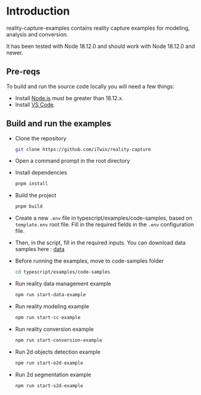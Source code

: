# Introduction

reality-capture-examples contains reality capture examples for modeling, analysis and conversion.

It has been tested with Node 18.12.0 and should work with Node 18.12.0 and newer.

## Pre-reqs

To build and run the source code locally you will need a few things:

- Install [Node.js](https://nodejs.org/en/) must be greater than 18.12.x.
- Install [VS Code](https://code.visualstudio.com/).

## Build and run the examples

- Clone the repository

  ```sh
  git clone https://github.com/iTwin/reality-capture
  ```

- Open a command prompt in the root directory

- Install dependencies

  ```sh
  pnpm install
  ```

- Build the project

  ```sh
  pnpm build
  ```

- Create a new `.env` file in typescript/examples/code-samples, based on `template.env` root file. Fill in the required fields in the `.env` configuration file.

- Then, in the script, fill in the required inputs. You can download data samples here : [data](https://communities.bentley.com/products/3d_imaging_and_point_cloud_software/w/wiki/54656/context-insights-detectors-download-page)

- Before running the examples, move to code-samples folder
  ```sh
  cd typescript/examples/code-samples
  ```

- Run reality data management example

  ```sh
  npm run start-data-example
  ```

- Run reality modeling example

  ```sh
  npm run start-cc-example
  ```

- Run reality conversion example
  
  ```sh
  npm run start-conversion-example
  ```

- Run 2d objects detection example
  
  ```sh
  npm run start-o2d-example
  ```

- Run 2d segmentation example
  
  ```sh
  npm run start-s2d-example
  ```